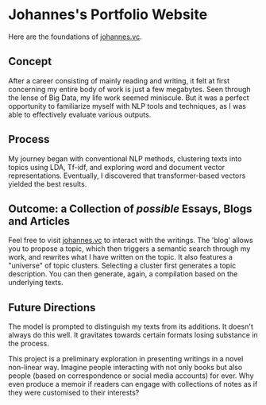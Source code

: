 # Johannes's Portfolio Website

Here are the foundations of [johannes.vc](https://johannes.vc).

## Concept

After a career consisting of mainly reading and writing, it felt at first concerning my entire body of work is just a few megabytes. Seen through the lense of Big Data, my life work seemed miniscule. But it was a perfect opportunity to familiarize myself with NLP tools and techniques, as I was able to effectively evaluate various outputs.

## Process

My journey began with conventional NLP methods, clustering texts into topics using LDA, Tf-idf, and exploring word and document vector representations. Eventually, I discovered that transformer-based vectors yielded the best results.

## Outcome: a Collection of *possible* Essays, Blogs and Articles

Feel free to visit [johannes.vc](https://johannes.vc) to interact with the writings. The 'blog' allows you to propose a topic, which then triggers a semantic search through my work, and rewrites what I have written on the topic. It also features a "universe" of topic clusters. Selecting a cluster first generates a topic description. You can then generate, again, a compilation based on the underlying texts. 

## Future Directions

The model is prompted to distinguish my texts from its additions. It doesn't always do this well. It gravitates towards certain formats losing substance in the process.

This project is a preliminary exploration in presenting writings in a novel non-linear way. Imagine people interacting with not only books but also people (based on correspondence or social media accounts) for ever. Why even produce a memoir if readers can engage with collections of notes as if they were customised to their interests?